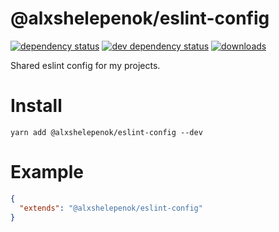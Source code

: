 # @alxshelepenok/eslint-config 

[![dependency status][1]][2]
[![dev dependency status][3]][4]
[![downloads][5]][6]

Shared eslint config for my projects.

# Install

```
yarn add @alxshelepenok/eslint-config --dev
```

# Example

```json
{
  "extends": "@alxshelepenok/eslint-config"
}
```

[1]: https://david-dm.org/alxshelepenok/eslint-config.svg
[2]: https://david-dm.org/alxshelepenok/eslint-config
[3]: https://david-dm.org/alxshelepenok/eslint-config/dev-status.svg
[4]: https://david-dm.org/alxshelepenok/eslint-config#info=devDependencies
[5]: http://img.shields.io/npm/dm/@alxshelepenok/eslint-config.svg
[6]: http://npm-stat.com/charts.html?package=@alxshelepenok/eslint-config
